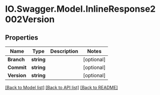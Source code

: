 # IO.Swagger.Model.InlineResponse2002Version
## Properties

Name | Type | Description | Notes
------------ | ------------- | ------------- | -------------
**Branch** | **string** |  | [optional] 
**Commit** | **string** |  | [optional] 
**Version** | **string** |  | [optional] 

[[Back to Model list]](../README.md#documentation-for-models) [[Back to API list]](../README.md#documentation-for-api-endpoints) [[Back to README]](../README.md)

